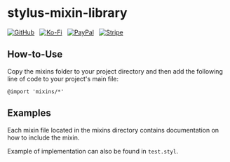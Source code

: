 # stylus-mixin-library

[![GitHub](https://srv-cdn.himpfen.io/badges/github/github-flat.svg)](https://github.com/sponsors/brandonhimpfen/) &nbsp; [![Ko-Fi](https://srv-cdn.himpfen.io/badges/kofi/kofi-flat.svg)](https://ko-fi.com/brandonhimpfen) &nbsp; [![PayPal](https://srv-cdn.himpfen.io/badges/paypal/paypal-flat.svg)](https://paypal.me/brandonhimpfen) &nbsp; [![Stripe](https://srv-cdn.himpfen.io/badges/stripe/stripe-flat.svg)](https://tinyurl.com/e8ymxdw3)

## How-to-Use

Copy the mixins folder to your project directory and then add the following line of code to your project's main file:

```
@import 'mixins/*'
```

## Examples

Each mixin file located in the mixins directory contains documentation on how to include the mixin.

Example of implementation can also be found in `test.styl`.
